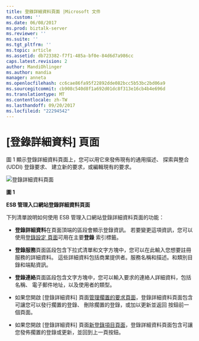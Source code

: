 ```yaml
---
title: 登錄詳細資料頁面 |Microsoft 文件
ms.custom: ''
ms.date: 06/08/2017
ms.prod: biztalk-server
ms.reviewer: ''
ms.suite: ''
ms.tgt_pltfrm: ''
ms.topic: article
ms.assetid: db723382-f7f1-485a-bf0e-84d6d7a986cc
caps.latest.revision: 2
author: MandiOhlinger
ms.author: mandia
manager: anneta
ms.openlocfilehash: cc6cae86fa95f22892dde082bcc5b53bc2bd06a9
ms.sourcegitcommit: cb908c540d8f1a692d01dc8f313e16cb4b4e696d
ms.translationtype: MT
ms.contentlocale: zh-TW
ms.lasthandoff: 09/20/2017
ms.locfileid: "22294542"
---
```

# <a name="registry-details-page"></a>[登錄詳細資料] 頁面
圖 1 顯示登錄詳細資料頁面上，您可以用它來發佈現有的通用描述、 探索與整合 (UDDI) 登錄要求、 建立新的要求，或編輯現有的要求。  
  
 ![登錄詳細資料頁面](../esb-toolkit/media/ch8-registrydetailspage.gif "Ch8 RegistryDetailsPage")  
  
 **圖 1**  
  
 **ESB 管理入口網站登錄詳細資料頁面**  
  
 下列清單說明如何使用 ESB 管理入口網站登錄詳細資料頁面的功能：  
  
-   **登錄詳細資料**在頁面頂端的區段會顯示登錄資訊。 若要變更這項資訊，您可以使用[登錄設定 頁面](../esb-toolkit/registry-settings-page.md)可用在主要**登錄** 索引標籤。  
  
-   **登錄服務**頁面區段包含下拉式清單和文字方塊中，您可以在此輸入您想要註冊服務的詳細資料。 這些詳細資料包括商業提供者。服務名稱和描述。和類別目錄和端點資訊。  
  
-   **登錄連絡**頁面區段包含文字方塊中，您可以輸入要求的連絡人詳細資料，包括名稱、 電子郵件地址，以及使用者的類型。  
  
-   如果您開啟 [登錄詳細資料] 頁面[管理擱置的要求頁面](../esb-toolkit/manage-pending-requests-page.md)，登錄詳細資料頁面包含可讓您可以發行擱置的登錄、 刪除擱置的登錄，或加以更新並返回 按鈕前一個頁面。  
  
-   如果您開啟 [登錄詳細資料] 頁面[新登錄項目頁面](../esb-toolkit/new-registry-entry-page.md)，登錄詳細資料頁面包含可讓您發佈擱置的登錄或更新，並回到上一頁按鈕。